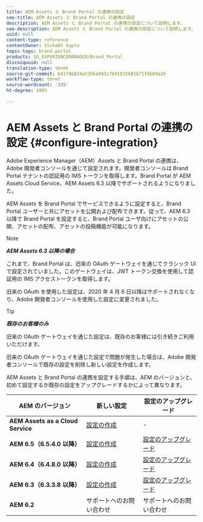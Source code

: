 ```yaml
---
title: AEM Assets と Brand Portal の連携の設定
seo-title: AEM Assets と Brand Portal の連携の設定
description: AEM Assets と Brand Portal の連携の設定について説明します。
seo-description: AEM Assets と Brand Portal の連携の設定について説明します。
uuid: null
content-type: reference
contentOwner: Vishabh Gupta
topic-tags: brand-portal
products: SG_EXPERIENCEMANAGER/Brand_Portal
discoiquuid: null
translation-type: tm+mt
source-git-commit: b41f86824afd5be043c7b91035b01b71fdb69a26
workflow-type: tm+mt
source-wordcount: '335'
ht-degree: 100%

---
```



# AEM Assets と Brand Portal の連携の設定 {#configure-integration}

Adobe Experience Manager（AEM）Assets と Brand Portal の連携は、Adobe 開発者コンソールを通じて設定されます。開発者コンソールは Brand Portal テナントの認証用の IMS トークンを取得します。Brand Portal が AEM Assets Cloud Service、AEM Assets 6.3 以降でサポートされるようになりました。

AEM Assets を Brand Portal でサービスできるように設定すると、Brand Portal ユーザーと共にアセットを公開および配布できます。従って、AEM 6.3 以降で Brand Portal を設定すると、Brand Portal ユーザ向けにアセットの公開、アセットの配布、アセットの投稿機能が可能になります。

>[!NOTE]
>
>***AEM Assets 6.3 以降の場合***
>
>これまで、Brand Portal は、旧来の OAuth ゲートウェイを通じてクラシック UI で設定されていました。このゲートウェイは、JWT トークン交換を使用して認証用の IMS アクセストークンを取得します。
>
>旧来の OAuth を使用した設定は、2020 年 4 月 6 日以降はサポートされなくなり、Adobe 開発者コンソールを使用した設定に変更されました。

>[!TIP]
>
>***既存のお客様のみ***
>
>旧来の OAuth ゲートウェイを通じた設定は、既存のお客様には引き続きご利用いただけます。
>
>旧来の OAuth ゲートウェイを通じた設定で問題が発生した場合は、Adobe 開発者コンソールで既存の設定を削除し新しい設定を作成します。

AEM Assets と Brand Portal の連携を設定する手順は、AEM のバージョンと、初めて設定するか既存の設定をアップグレードするかによって異なります。

| **AEM のバージョン** | **新しい設定** | **設定のアップグレード** |
|---|---|---|
| **AEM Assets as a Cloud Service** | [設定の作成](https://docs.adobe.com/content/help/ja-JP/experience-manager-cloud-service/assets/brand-portal/configure-aem-assets-with-brand-portal.html) | - |
| **AEM 6.5（6.5.4.0 以降）** | [設定の作成](https://docs.adobe.com/content/help/ja-JP/experience-manager-65/assets/brandportal/configure-aem-assets-with-brand-portal.html) | [設定のアップグレード](https://docs.adobe.com/content/help/ja-JP/experience-manager-65/assets/brandportal/configure-aem-assets-with-brand-portal.html#upgrade-integration-65) |
| **AEM 6.4（6.4.8.0 以降）** | [設定の作成](https://docs.adobe.com/content/help/ja-JP/experience-manager-64/assets/brandportal/configure-aem-assets-with-brand-portal.html) | [設定のアップグレード](https://docs.adobe.com/content/help/ja-JP/experience-manager-64/assets/brandportal/configure-aem-assets-with-brand-portal.html#upgrade-integration-64) |
| **AEM 6.3（6.3.3.8 以降）** | [設定の作成](https://helpx.adobe.com/jp/experience-manager/6-3/assets/using/brand-portal-configuring-integration.html) | [設定のアップグレード](https://helpx.adobe.com/jp/experience-manager/6-3/assets/using/brand-portal-configuring-integration.html#Upgradeconfiguration) |
| **AEM 6.2** | サポートへのお問い合わせ | サポートへのお問い合わせ |


